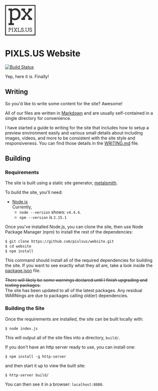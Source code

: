 
<img src='/src/images/pixls.us-logo-250px.png' width='100'>

PIXLS.US Website
================

[![Build Status](https://travis-ci.org/pixlsus/website.svg?branch=master)](https://travis-ci.org/pixlsus/website) 

Yep, here it is.  Finally!


Writing
-------
So you'd like to write some content for the site?  Awesome!

All of our files are written in [Markdown][] and are usually self-contained in a single directory for convenience.

I have started a guide to writing for the site that includes how to setup a preview environment easily and various small details about including images, videos, and more to be consistent with the site style and responsiveness.  You can find those details in the [WRITING.md][] file.

[Markdown]: https://daringfireball.net/projects/markdown/basics
[WRITING.md]: ./WRITING.md



Building
--------


### Requirements

The site is built using a static site generator, [metalsmith][].

To build the site, you'll need:

* [Node.js][]  
    Currently,
    * `node --version` shows: `v4.4.4`.
    * `npm --version` is `2.15.1`  

Once you've installed Node.js, you can clone the site, then use Node Package Manager (npm)
to install the rest of the dependencies:

    $ git clone https://github.com/pixlsus/website.git
    $ cd website
    $ npm install

This command should install all of the required dependencies for building the site.
If you want to see exactly what they all are, take a look inside the [package.json][] file.


<del>There will likely be some warnings declared until I finish upgrading and testing packages.</del>  
The site has been updated to all of the latest packages.  Any residual WARNings are due to packages calling old(er) dependencies.




### Building the Site

Once the requirements are installed, the site can be built locally with:

    $ node index.js

This will output all of the site files into a directory, `build/`.

If you don't have an http server ready to use, you can install one:

    $ npm install -g http-server

and then start it up to view the built site:

    $ http-server build/

You can then see it in a browser: `localhost:8080`.


[metalsmith]: http://www.metalsmith.io
[Node.js]: https://nodejs.org
[package.json]: https://github.com/pixlsus/website/blob/master/package.json
